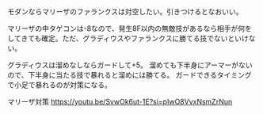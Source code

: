 モダンならマリーザのファランクスは対空したい。引きつけるとなおいい。

マリーザの中タゲコンは-8なので、発生8F以内の無敵技があるなら相手が何をしてきても確定。ただ、グラディウスやファランクスに勝てる技でないといけない。

グラディウスは溜めなしならガードして+5。
溜めても下半身にアーマーがないので、下半身に当たる技で暴れると溜めには勝てる。
ガードできるタイミングで小足で暴れるのが対策になる。

マリーザ対策
https://youtu.be/SvwOk6ut-1E?si=pIwO8VvxNsmZrNun
